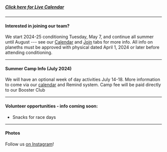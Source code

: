 ##### [Click here for Live Calendar](https://dutchforkrunners.com/Calendar)

---

#### Interested in joining our team?

We start 2024-25 conditioning Tuesday, May 7, and continue all summer until August --- see our
[Calendar](/Calendar) and [Join](/Join) tabs for more info.  All info on planeths must be approved with physical dated April 1, 2024 or later before attending conditioning.  

---

#### Summer Camp Info (July 2024)

We will have an optional week of day activities July 14-18. More information to come via our
[calendar](/Calendar) and Remind system. Camp fee will be paid directly to our Booster Club

---

#### Volunteer opportunities - info coming soon:

<!--
*Mike Moore Lake Murray Invitational
// [Mike Moore Lake Murray Invitational - Sign up for specific spots-](https://www.signupgenius.com/go/9040D4FADAF2FAB9-mike3)
-->

- Snacks for race days
<!--
//[Saturday Snacks Sign up for date(s) to bring -]//(https://www.signupgenius.com/go/9040D4FADAF2FAB9-meet2)
-->

---

#### Photos

Follow us [on Instagram](https://instagram.com/dutchforkrunners/)!
